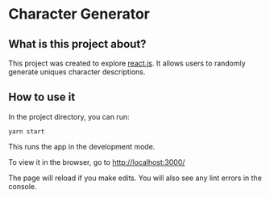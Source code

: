 # Character Generator

## What is this project about?
This project was created to explore [react.js](https://github.com/facebook/create-react-app). It allows users to randomly generate uniques character descriptions.

## How to use it
In the project directory, you can run:

`yarn start`

This runs the app in the development mode.

To view it in the browser, go to [http://localhost:3000/](http://localhost:3000/) 

The page will reload if you make edits.
You will also see any lint errors in the console.
